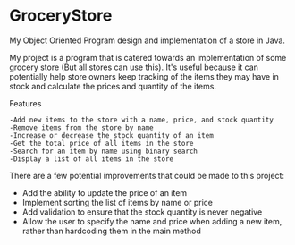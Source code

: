 # GroceryStore
My Object Oriented Program design and implementation of a store in Java.

My project is a program that is catered towards an implementation of some grocery store (But all stores can use this). It's useful because it can potentially help store owners keep tracking of the items they may have in stock and calculate the prices and quantity of the items. 

Features

    -Add new items to the store with a name, price, and stock quantity
    -Remove items from the store by name
    -Increase or decrease the stock quantity of an item
    -Get the total price of all items in the store
    -Search for an item by name using binary search
    -Display a list of all items in the store


There are a few potential improvements that could be made to this project:

   - Add the ability to update the price of an item
   - Implement sorting the list of items by name or price
   - Add validation to ensure that the stock quantity is never negative
   - Allow the user to specify the name and price when adding a new item, rather than hardcoding them in the main method
    
    


